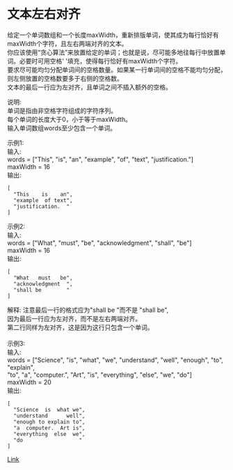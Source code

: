 <h1>文本左右对齐</h1>

给定一个单词数组和一个长度maxWidth，重新排版单词，使其成为每行恰好有maxWidth个字符，且左右两端对齐的文本。</br>
你应该使用“贪心算法”来放置给定的单词；也就是说，尽可能多地往每行中放置单词。必要时可用空格' '填充，使得每行恰好有maxWidth个字符。</br>
要求尽可能均匀分配单词间的空格数量。如果某一行单词间的空格不能均匀分配，则左侧放置的空格数要多于右侧的空格数。</br>
文本的最后一行应为左对齐，且单词之间不插入额外的空格。</br>

说明:</br>
单词是指由非空格字符组成的字符序列。</br>
每个单词的长度大于0，小于等于maxWidth。</br>
输入单词数组words至少包含一个单词。</br>

示例1:</br>
输入:</br>
words = ["This", "is", "an", "example", "of", "text", "justification."]</br>
maxWidth = 16</br>
输出:</br>

    [
      "This    is    an",
      "example  of text",
      "justification.  "
    ]

示例2:</br>
输入:</br>
words = ["What", "must", "be", "acknowledgment", "shall", "be"]</br>
maxWidth = 16</br>
输出:</br>

    [
      "What   must   be",
      "acknowledgment  ",
      "shall be        "
    ]

解释: 注意最后一行的格式应为"shall be    "而不是 "shall     be",</br>
因为最后一行应为左对齐，而不是左右两端对齐。</br>
第二行同样为左对齐，这是因为这行只包含一个单词。</br>
</br>
示例3:</br>
输入:</br>
words = ["Science", "is", "what", "we", "understand", "well", "enough", "to", "explain",</br>
"to", "a", "computer.", "Art", "is", "everything", "else", "we", "do"]</br>
maxWidth = 20</br>
输出:</br>

    [
      "Science  is  what we",
      "understand      well",
      "enough to explain to",
      "a  computer.  Art is",
      "everything  else  we",
      "do                  "
    ]

[Link](https://leetcode-cn.com/problems/text-justification/)